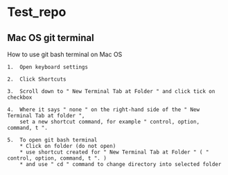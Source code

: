 # Test_repo

## Mac OS git terminal

How to use git bash terminal on Mac OS

```
1.  Open keyboard settings
```

```
2.  Click Shortcuts
```

```
3.  Scroll down to " New Terminal Tab at Folder " and click tick on checkbox
```

```
4.  Where it says " none " on the right-hand side of the " New Terminal Tab at folder ",
    set a new shortcut command, for example " control, option, command, t ".
```

```
5.  To open git bash terminal
    * Click on folder (do not open)
    * use shortcut created for " New Terminal Tab at Folder " ( " control, option, command, t ". )
    * and use " cd " command to change directory into selected folder
```
    
